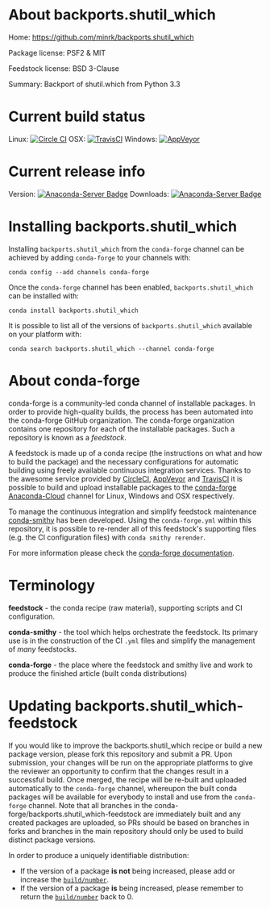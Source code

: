 About backports.shutil_which
============================

Home: https://github.com/minrk/backports.shutil_which

Package license: PSF2 & MIT

Feedstock license: BSD 3-Clause

Summary: Backport of shutil.which from Python 3.3



Current build status
====================

Linux: [![Circle CI](https://circleci.com/gh/conda-forge/backports.shutil_which-feedstock.svg?style=shield)](https://circleci.com/gh/conda-forge/backports.shutil_which-feedstock)
OSX: [![TravisCI](https://travis-ci.org/conda-forge/backports.shutil_which-feedstock.svg?branch=master)](https://travis-ci.org/conda-forge/backports.shutil_which-feedstock)
Windows: [![AppVeyor](https://ci.appveyor.com/api/projects/status/github/conda-forge/backports.shutil_which-feedstock?svg=True)](https://ci.appveyor.com/project/conda-forge/backports-shutil-which-feedstock/branch/master)

Current release info
====================
Version: [![Anaconda-Server Badge](https://anaconda.org/conda-forge/backports.shutil_which/badges/version.svg)](https://anaconda.org/conda-forge/backports.shutil_which)
Downloads: [![Anaconda-Server Badge](https://anaconda.org/conda-forge/backports.shutil_which/badges/downloads.svg)](https://anaconda.org/conda-forge/backports.shutil_which)

Installing backports.shutil_which
=================================

Installing `backports.shutil_which` from the `conda-forge` channel can be achieved by adding `conda-forge` to your channels with:

```
conda config --add channels conda-forge
```

Once the `conda-forge` channel has been enabled, `backports.shutil_which` can be installed with:

```
conda install backports.shutil_which
```

It is possible to list all of the versions of `backports.shutil_which` available on your platform with:

```
conda search backports.shutil_which --channel conda-forge
```


About conda-forge
=================

conda-forge is a community-led conda channel of installable packages.
In order to provide high-quality builds, the process has been automated into the
conda-forge GitHub organization. The conda-forge organization contains one repository
for each of the installable packages. Such a repository is known as a *feedstock*.

A feedstock is made up of a conda recipe (the instructions on what and how to build
the package) and the necessary configurations for automatic building using freely
available continuous integration services. Thanks to the awesome service provided by
[CircleCI](https://circleci.com/), [AppVeyor](http://www.appveyor.com/)
and [TravisCI](https://travis-ci.org/) it is possible to build and upload installable
packages to the [conda-forge](https://anaconda.org/conda-forge)
[Anaconda-Cloud](http://docs.anaconda.org/) channel for Linux, Windows and OSX respectively.

To manage the continuous integration and simplify feedstock maintenance
[conda-smithy](http://github.com/conda-forge/conda-smithy) has been developed.
Using the ``conda-forge.yml`` within this repository, it is possible to re-render all of
this feedstock's supporting files (e.g. the CI configuration files) with ``conda smithy rerender``.

For more information please check the [conda-forge documentation](https://conda-forge.org/docs/).

Terminology
===========

**feedstock** - the conda recipe (raw material), supporting scripts and CI configuration.

**conda-smithy** - the tool which helps orchestrate the feedstock.
                   Its primary use is in the construction of the CI ``.yml`` files
                   and simplify the management of *many* feedstocks.

**conda-forge** - the place where the feedstock and smithy live and work to
                  produce the finished article (built conda distributions)


Updating backports.shutil_which-feedstock
=========================================

If you would like to improve the backports.shutil_which recipe or build a new
package version, please fork this repository and submit a PR. Upon submission,
your changes will be run on the appropriate platforms to give the reviewer an
opportunity to confirm that the changes result in a successful build. Once
merged, the recipe will be re-built and uploaded automatically to the
`conda-forge` channel, whereupon the built conda packages will be available for
everybody to install and use from the `conda-forge` channel.
Note that all branches in the conda-forge/backports.shutil_which-feedstock are
immediately built and any created packages are uploaded, so PRs should be based
on branches in forks and branches in the main repository should only be used to
build distinct package versions.

In order to produce a uniquely identifiable distribution:
 * If the version of a package **is not** being increased, please add or increase
   the [``build/number``](http://conda.pydata.org/docs/building/meta-yaml.html#build-number-and-string).
 * If the version of a package **is** being increased, please remember to return
   the [``build/number``](http://conda.pydata.org/docs/building/meta-yaml.html#build-number-and-string)
   back to 0.